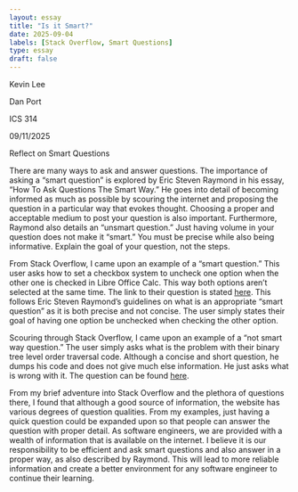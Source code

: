 ```yaml
---
layout: essay
title: "Is it Smart?"
date: 2025-09-04
labels: [Stack Overflow, Smart Questions]
type: essay
draft: false
---
```

Kevin Lee

Dan Port

ICS 314

09/11/2025

Reflect on Smart Questions

There are many ways to ask and answer questions. The importance of asking a “smart question” is explored by Eric Steven Raymond in his essay, “How To Ask Questions The Smart Way.” He goes into detail of becoming informed as much as possible by scouring the internet and proposing the question in a particular way that evokes thought. Choosing a proper and acceptable medium to post your question is also important. Furthermore, Raymond also details an “unsmart question.” Just having volume in your question does not make it “smart.” You must be precise while also being informative. Explain the goal of your question, not the steps. 

From Stack Overflow, I came upon an example of a “smart question.” This user asks how to set a checkbox system to uncheck one option when the other one is checked in Libre Office Calc. This way both options aren’t selected at the same time. The link to their question is stated [here](https://stackoverflow.com/questions/79761613/can-one-checkbox-uncheck-the-other-one-automatically). This follows Eric Steven Raymond’s guidelines on what is an appropriate “smart question” as it is both precise and not concise. The user simply states their goal of having one option be unchecked when checking the other option. 

Scouring through Stack Overflow, I came upon an example of a “not smart way question.” The user simply asks what is the problem with their binary tree level order traversal code. Although a concise and short question, he dumps his code and does not give much else information. He just asks what is wrong with it. The question can be found [here](https://stackoverflow.com/questions/79761061/binary-tree-level-order-traversal-problems). 

From my brief adventure into Stack Overflow and the plethora of questions there, I found that although a good source of information, the website has various degrees of question qualities. From my examples, just having a quick question could be expanded upon so that people can answer the question with proper detail. As software engineers, we are provided with a wealth of information that is available on the internet. I believe it is our responsibility to be efficient and ask smart questions and also answer in a proper way, as also described by Raymond. This will lead to more reliable information and create a better environment for any software engineer to continue their learning.

